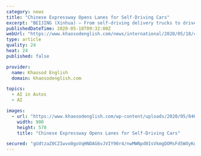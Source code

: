```yaml
---
category: news
title: "Chinese Expressway Opens Lanes for Self-Driving Cars"
excerpt: "BEIJING (Xinhua) — From self-driving delivery trucks to driverless vans disinfecting roads, the COVID-19 outbreak has put driverless vehicles in the spotlight."
publishedDateTime: 2020-05-18T09:32:00Z
webUrl: "https://www.khaosodenglish.com/news/international/2020/05/18/chinese-expressway-opens-lanes-for-self-driving-cars/"
type: article
quality: 24
heat: 24
published: false

provider:
  name: Khaosod English
  domain: khaosodenglish.com

topics:
  - AI in Autos
  - AI

images:
  - url: "https://www.khaosodenglish.com/wp-content/uploads/2020/05/84629384_2387280438229411_7557060352484048896_o-1.jpg"
    width: 900
    height: 570
    title: "Chinese Expressway Opens Lanes for Self-Driving Cars"

secured: "gUdtzaZ0CZIwvo0goVqHNDAG6vJVIY90r4/nwMWNpd0IsVkmgDOMsFd5WXyKgHrzATTP9+SrRiDl8hEmsj8veyY/KbD7k9c3PuUF4GdIzideSbqtvLMMh26ChTl2xUMpgB/427R76018uVtOrblil1TAZMUB8Eg1fI4C6aJkCo8FFpqCRTTo9GcFeVE7C8qKzad1SksCOlwnrOAIQyXpw5MFZEhWOVOJu230asjlRY8RlyV+ZTr/vYZVlDfgAQ4wjzMoj73zXKRHFN/glqhwcvP5lBGh2Iqf/QM70OJcjYi5EU6NK4X3mrZG+EW4oJTswgMY67GwdlXowlR+9mcC198fK/qFVadUc4zoFxcp0qQFS/kXsMWr8CY7AU/dJIzh6viVG6gbIwXE+aj0eyosEGgpojdurYrBf03hKbVcmtSa7F4bd5thDiKxo/7DBrVF/jsx1l7fRceZ6bknMCSEsVpfQaANtybPs7vdk/IkCtI=;tJOVqI6gpWXbdbFXXz+kfQ=="
---
```


